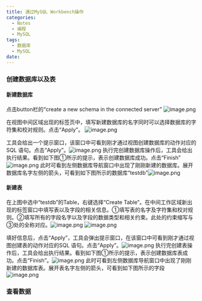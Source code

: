 ```yaml
---
title: 通过MySQL Workbench操作
categories:
  - Notes
  - 编程
  - MySQL
tags:
  - 数据库
  - MySQL
date:
---
```

### 创建数据库以及表
#### 新建数据库
点击button栏的“create a new schema in the connected server”
![image.png](https://cdn.jsdelivr.net/gh/zhengyangWang1/image@main/img/20231006125516.png)

在视图中间区域出现的标签页中，填写新建数据库的名字同时可以选择数据库的字符集和校对规则。点击“Apply”。
![image.png](https://cdn.jsdelivr.net/gh/zhengyangWang1/image@main/img/20231006125554.png)

工具会给出一个提示窗口，该窗口中可看到刚才通过视图创建数据库的动作对应的SQL 语句。点击“Apply”。![image.png](https://cdn.jsdelivr.net/gh/zhengyangWang1/image@main/img/20231006125652.png)
执行完创建数据库操作后，工具会给出执行结果。看到如下图①所示的提示，表示创建数据库成功。点击“Finish”![image.png](https://cdn.jsdelivr.net/gh/zhengyangWang1/image@main/img/20231006125738.png)
此时可看到左侧数据库导航窗口中出现了刚刚新建的数据库。展开数据库名字左侧的箭头，可看到如下图所示的数据库“testdb”![image.png](https://cdn.jsdelivr.net/gh/zhengyangWang1/image@main/img/20231006125801.png)

#### 新建表
在上图中选中“testdb”的Table，右键选择“Create Table”。在中间工作区域新出现的标签窗口中填写表以及字段的相关信息。①填写表的名字及字符集和校对规则。②填写所有的字段名字以及字段的数据类型和相关约束。此处的约束缩写与③处的全称对应。![image.png](https://cdn.jsdelivr.net/gh/zhengyangWang1/image@main/img/20231006125857.png)
![image.png](https://cdn.jsdelivr.net/gh/zhengyangWang1/image@main/img/20231006125950.png)

填好信息后，点击“Apply”，工具会弹出提示窗口，在该窗口中可看到刚才通过视图创建表的动作对应的SQL 语句。点击“Apply”。![image.png](https://cdn.jsdelivr.net/gh/zhengyangWang1/image@main/img/20231006130449.png)
执行完创建表操作后，工具会给出执行结果。看到如下图①所示的提示，表示创建数据库表成功。点击“Finish”。![image.png](https://cdn.jsdelivr.net/gh/zhengyangWang1/image@main/img/20231006130508.png)
此时可看到左侧数据库导航窗口中出现了刚刚新建的数据库表。展开表名字左侧的箭头，可看到如下图所示的字段![image.png](https://cdn.jsdelivr.net/gh/zhengyangWang1/image@main/img/20231006130524.png)
### 查看数据